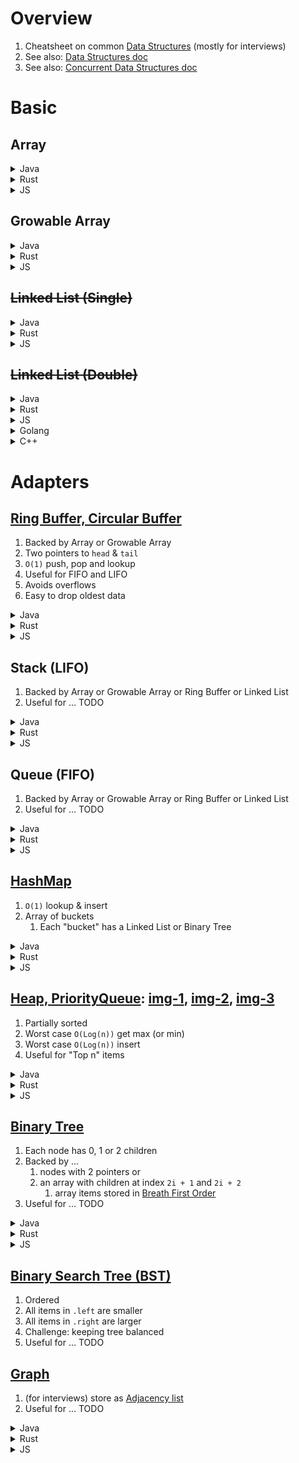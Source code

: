 # Overview
1. Cheatsheet on common [Data Structures](https://en.wikipedia.org/wiki/Abstract_data_type) (mostly for interviews)
1. See also: [Data Structures doc](./data-structures.md)
1. See also: [Concurrent Data Structures doc](./data-structures.concurrent.md)


# Basic

## Array

<details>
    <summary>Java</summary>

- [Java Spec](https://docs.oracle.com/javase/specs/jls/se8/html/jls-10.html)
- heap allocated
- length is **NOT** part of the type

```java
// TODO: int array example
// TODO: 2d int array example
```

</details>

<details>
    <summary>Rust</summary>

- [Rust array doc](https://doc.rust-lang.org/std/primitive.array.html)
- known, fixed size at compile time, stack allocated

```rust
// TODO: int array example
// TODO: 2d int array example
```

</details>

<details>
    <summary>JS</summary>

- TODO

```js
// TODO: number array example
// TODO: 2d number array example
```

</details>


## Growable Array

<details>
    <summary>Java</summary>

- [`java.util.ArrayList`](https://docs.oracle.com/en/java/javase/22/docs/api/java.base/java/util/ArrayList.html)

```java
// TODO: number arraylist example
// TODO: 2d number arraylist example

// TODO: access item at index
// TODO: swap values at two indexes
// TODO: iterate (for loop)
// TODO: get size/length
```

</details>

<details>
    <summary>Rust</summary>

- [`Vec`](https://doc.rust-lang.org/std/vec/struct.Vec.html)

```rust
// TODO: i32 vec example
// TODO: 2d i32 vec example

// TODO: access item at index
// TODO: swap values at two indexes
// TODO: iterate (for loop)
// TODO: get size/length
```

</details>

<details>
    <summary>JS</summary>

- TODO

```js
// TODO: number array example
// TODO: 2d number array example

// TODO: access item at index
// TODO: swap values at two indexes
// TODO: iterate (for loop)
// TODO: get size/length
```

</details>


## ~~Linked List (Single)~~

<details>
    <summary>Java</summary>

```java
class Node {
    int value;
    Node next;
}
```

</details>

<details>
    <summary>Rust</summary>

```rust
// TODO
```

</details>

<details>
    <summary>JS</summary>

```js
// TODO
```

</details>


## ~~Linked List (Double)~~

<details>
    <summary>Java</summary>

- [`LinkedList`](https://docs.oracle.com/en%2Fjava%2Fjavase%2F22%2Fdocs%2Fapi%2F%2F/java.base/java/util/LinkedList.html)

- Alternative:

```java
class Node {
    int value;
    Node next;
    Node prev;
}
```

</details>

<details>
    <summary>Rust</summary>

- TODO: https://doc.rust-lang.org/std/collections/struct.LinkedList.html
- TODO: Make a `struct` <-- TODO: non-trivial because of Option, Pin, Rc, etc

```rust
//TODO
```

</details>

<details>
    <summary>JS</summary>

- simple object example
```
//TODO
```

</details>

<details>
    <summary>Golang</summary>

- TODO: simple struct example
```
//TODO
```

</details>

<details>
    <summary>C++</summary>

- [list](https://en.cppreference.com/w/cpp/container/list)
```c++
//TODO
```

</details>




# Adapters

## [Ring Buffer, Circular Buffer](https://en.wikipedia.org/wiki/Circular_buffer)
1. Backed by Array or Growable Array
1. Two pointers to `head` & `tail`
1. `O(1)` push, pop and lookup
1. Useful for FIFO and LIFO
1. Avoids overflows
1. Easy to drop oldest data

<details>
    <summary>Java</summary>

- TODO:

```java
// TODO: ...
```

</details>

<details>
    <summary>Rust</summary>

- TODO:

```rust
// TODO: ...
```

</details>

<details>
    <summary>JS</summary>

- TODO:

```js
// TODO: ...
```

</details>


## Stack (LIFO)
1. Backed by Array or Growable Array or Ring Buffer or Linked List
1. Useful for ... TODO

<details>
    <summary>Java</summary>

- Use [`java.util.Stack`](https://docs.oracle.com/en%2Fjava%2Fjavase%2F22%2Fdocs%2Fapi%2F%2F/java.base/java/util/Stack.html) (only for interviews, never in practice)
    - Backed by [`java.util.Vector`](https://docs.oracle.com/en/java/javase/21/docs/api/java.base/java/util/Vector.html), which is `synchronized` (threadsafe, but slow)
    - [`.push()`](https://docs.oracle.com/en%2Fjava%2Fjavase%2F22%2Fdocs%2Fapi%2F%2F/java.base/java/util/Stack.html#push(java.lang.Object))
    - [`.pop()`](https://docs.oracle.com/en%2Fjava%2Fjavase%2F22%2Fdocs%2Fapi%2F%2F/java.base/java/util/Stack.html#pop())
    - [`.empty()`](https://docs.oracle.com/en%2Fjava%2Fjavase%2F22%2Fdocs%2Fapi%2F%2F/java.base/java/util/Stack.html#empty())
    - [`.peek()`](https://docs.oracle.com/en%2Fjava%2Fjavase%2F22%2Fdocs%2Fapi%2F%2F/java.base/java/util/Stack.html#peek())

```java
// TODO
```

</details>

<details>
    <summary>Rust</summary>

- [`Vec`](https://doc.rust-lang.org/std/vec/struct.Vec.html)

```rust
// TODO
```

</details>

<details>
    <summary>JS</summary>

- Use [`Array`](https://developer.mozilla.org/en-US/docs/Web/JavaScript/Reference/Global_Objects/Array)

```js
// TODO
```

</details>


## Queue (FIFO)
1. Backed by Array or Growable Array or Ring Buffer or Linked List
1. Useful for ... TODO

<details>
    <summary>Java</summary>

- Use [`java.util.LinkedList`](https://docs.oracle.com/en%2Fjava%2Fjavase%2F22%2Fdocs%2Fapi%2F%2F/java.base/java/util/LinkedList.html)
    - [`.offer(...)`](https://docs.oracle.com/en%2Fjava%2Fjavase%2F22%2Fdocs%2Fapi%2F%2F/java.base/java/util/Queue.html#offer(E))
    - [`.poll()`](https://docs.oracle.com/en%2Fjava%2Fjavase%2F22%2Fdocs%2Fapi%2F%2F/java.base/java/util/Queue.html#poll())
    - [`.peek()`](https://docs.oracle.com/en%2Fjava%2Fjavase%2F22%2Fdocs%2Fapi%2F%2F/java.base/java/util/Queue.html#peek())
    - [`.isEmpty()`](https://docs.oracle.com/en%2Fjava%2Fjavase%2F22%2Fdocs%2Fapi%2F%2F/java.base/java/util/Collection.html#isEmpty())

```java
// TODO
```

</details>

<details>
    <summary>Rust</summary>

- TODO: use ...

```rust
// TODO
```

</details>

<details>
    <summary>JS</summary>

- TODO: use ...

```js
// TODO
```

</details>


## [HashMap](https://en.wikipedia.org/wiki/Hash_table)
1. `O(1)` lookup & insert
1. Array of buckets
    1. Each "bucket" has a Linked List or Binary Tree

<details>
    <summary>Java</summary>

- TODO: use ...

```java
// TODO
```

</details>

<details>
    <summary>Rust</summary>

- TODO: use ...

```rust
// TODO
```

</details>

<details>
    <summary>JS</summary>

- TODO: use ...

```js
// TODO
```

</details>


## [Heap, PriorityQueue](https://en.wikipedia.org/wiki/Heap_(data_structure)): [img-1](./diagrams/heap-1.png), [img-2](./diagrams/heap-2.png), [img-3](./diagrams/heap-3.png)
1. Partially sorted
1. Worst case `O(Log(n))` get max (or min)
1. Worst case `O(Log(n))` insert
1. Useful for "Top n" items

<details>
    <summary>Java</summary>

- TODO: use ...

```java
// TODO
```

</details>

<details>
    <summary>Rust</summary>

- TODO: use ...

```rust
// TODO
```

</details>

<details>
    <summary>JS</summary>

- TODO: use ...

```js
// TODO
```

</details>


## [Binary Tree](https://en.wikipedia.org/wiki/Binary_tree)
1. Each node has 0, 1 or 2 children
1. Backed by ...
    1. nodes with 2 pointers or
    1. an array with children at index `2i + 1` and `2i + 2`
        1. array items stored in [Breath First Order](TODO)
1. Useful for ... TODO

<details>
    <summary>Java</summary>

```java
public class Node {
    int value;
    Node left;
    Node right;
}
```

</details>

<details>
    <summary>Rust</summary>

- TODO: use ...

```rust
// TODO: struct
```

</details>

<details>
    <summary>JS</summary>

- TODO: use ...

```js
// TODO
```

</details>



## [Binary Search Tree (BST)](https://en.wikipedia.org/wiki/Binary_search_tree)
1. Ordered
1. All items in `.left` are smaller
1. All items in `.right` are larger
1. Challenge: keeping tree balanced
1. Useful for ... TODO


## [Graph](https://en.wikipedia.org/wiki/Adjacency_list)
1. (for interviews) store as [Adjacency list](https://en.wikipedia.org/wiki/Adjacency_list)
1. Useful for ... TODO

<details>
    <summary>Java</summary>

- TODO: use ...

```java
// TODO
```

</details>

<details>
    <summary>Rust</summary>

- TODO: use ...

```rust
// TODO
```

</details>

<details>
    <summary>JS</summary>

- TODO: use ...

```js
// TODO
```

</details>
